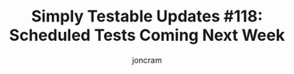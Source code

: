 ---
layout: default
title: "Simply Testable Updates #118: Scheduled Tests Coming Next Week"
author: joncram
newsletter:
    issue_number: 118th
    url: https://us5.campaign-archive1.com/?u=ac75e33d993d2b502e333ddd0&amp;id=28e3d4322b
    highlights:
      - <a href="https://us5.campaign-archive1.com/?u=ac75e33d993d2b502e333ddd0&amp;id=28e3d4322b#scheduled-test-development-update">Scheduled Tests Coming Next Week</a>
    closing_sentence: Expect the next newsletter in a week from now on 1 April 2015
---